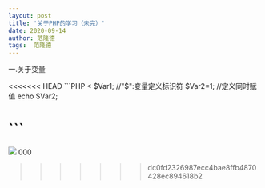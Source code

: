 ```yaml
---
layout: post
title: '关于PHP的学习（未完）'
date: 2020-09-14
author: 范隆德
tags:  范隆德 
---
```

   一.关于变量

<<<<<<< HEAD
​```PHP
   < 
     $Var1;  //"$":变量定义标识符
     $Var2=1;  //定义同时赋值
     echo $Var2;
   >
​```
=======
![](D:\blog\gear-fuck.github.io\assets\img\1.jpg)
000
>>>>>>> dc0fd2326987ecc4bae8ffb4870428ec894618b2
